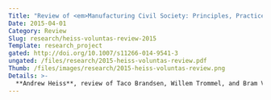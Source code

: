 ```yaml
---
Title: "Review of <em>Manufacturing Civil Society: Principles, Practices, and Effects</em>, ed. Taco Brandsen, Willem Trommel, and Bram Verschuere"
Date: 2015-04-01
Category: Review
Slug: research/heiss-voluntas-review-2015
Template: research_project
gated: http://doi.org/10.1007/s11266-014-9541-3
ungated: /files/research/2015-heiss-voluntas-review.pdf
Thumb: /files/images/research/2015-heiss-voluntas-review.png
Details: >-
  **Andrew Heiss**, review of Taco Brandsen, Willem Trommel, and Bram Verschuere (eds.), *Manufacturing Civil Society: Principles, Practices, and Effects, Voluntas: International Journal of Voluntary and Nonprofit Organizations* 26, no. 2 (April 2014): 728–30, doi: [`10.1007/s11266-014-9541-3`](https://doi.org/10.1007/s11266-014-9541-3).
---
```



